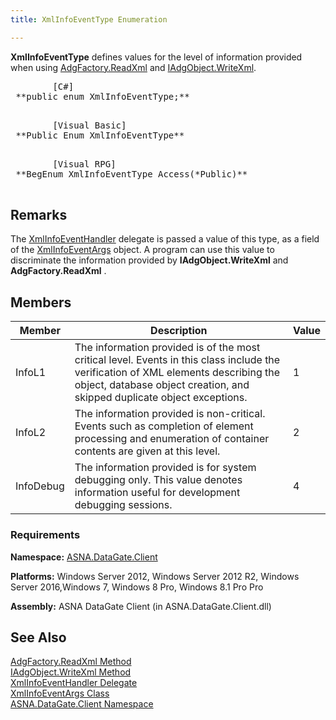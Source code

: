 ```yaml
---
title: XmlInfoEventType Enumeration

---
```


<span> **XmlInfoEventType** </span> defines values for the level of information provided when using [ AdgFactory.ReadXml](adg-factory-class-read-xml-method2.html) and [ IAdgObject.WriteXml](dcsIAdgObjectClassWriteXmlMethod2.html). 
<pre class="prettyprint">        <span class="lang">[C#]</span>
 **public enum XmlInfoEventType;** 
      </pre>
<pre class="prettyprint">        <span class="lang">[Visual Basic] </span>
 **Public Enum XmlInfoEventType** 
      </pre>
<pre class="prettyprint">        <span class="lang">[Visual RPG]</span>
 **BegEnum XmlInfoEventType Access(*Public)** 
      </pre>

## Remarks

The [XmlInfoEventHandler](xml-info-event-handler-delegate.html) delegate is passed a value of this type, as a field of the [ XmlInfoEventArgs](xml-info-event-args-class.html) object. A program can use this value to discriminate the information provided by **IAdgObject.WriteXml** and **AdgFactory.ReadXml** . 
## Members



| Member | Description | Value |
| ---- | ---- | ---- |
| InfoL1 | The information provided is of the most critical level. Events in this class include the verification of XML elements describing the object, database object creation, and skipped duplicate object exceptions. | 1 |
| InfoL2 | The information provided is non-critical. Events such as completion of element processing and enumeration of container contents are given at this level. | 2 |
| InfoDebug | The information provided is for system debugging only. This value denotes information useful for development debugging sessions. | 4 |



### Requirements
**Namespace:** [ASNA.DataGate.Client](datagate-client-namespace.html) 

**Platforms:** Windows Server 2012, Windows Server 2012 R2, Windows Server 2016,Windows 7, Windows 8 Pro, Windows 8.1 Pro Pro

**Assembly:** ASNA DataGate Client (in ASNA.DataGate.Client.dll)
## See Also


[AdgFactory.ReadXml Method](adg-factory-class-read-xml-method2.html)
      <br />
[IAdgObject.WriteXml Method](dcsIAdgObjectClassWriteXmlMethod2.html)
      <br />
[XmlInfoEventHandler Delegate](xml-info-event-handler-delegate.html)
      <br />
[XmlInfoEventArgs Class](xml-info-event-args-class.html)
      <br />
[ASNA.DataGate.Client Namespace](datagate-client-namespace.html)

